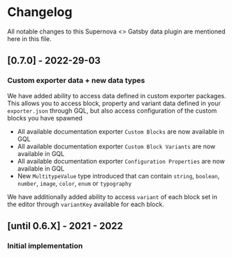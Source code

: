 # Changelog

All notable changes to this Supernova <> Gatsby data plugin are mentioned here in this file.

## [0.7.0] - 2022-29-03
### Custom exporter data + new data types

We have added ability to access data defined in custom exporter packages. This allows you to access block, property and variant data defined in your `exporter.json` through GQL, but also access configuration of the custom blocks you have spawned

- All available documentation exporter `Custom Blocks` are now available in GQL
- All available documentation exporter `Custom Block Variants` are now available in GQL
- All available documentation exporter `Configuration Properties` are now available in GQL
- New `MultitypeValue` type introduced that can contain `string`, `boolean`, `number`, `image`, `color`, `enum` or `typography`

We have additionally added ability to access `variant` of each block set in the editor through `variantKey` available for each block.


## [until 0.6.X] - 2021 - 2022
### Initial implementation

